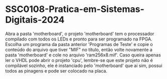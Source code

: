 # SSC0108-Pratica-em-Sistemas-Digitais-2024

Abra a pasta 'motherboard', o projeto 'motherboard' tem o processador compilado com todos os LEDs e pronto para ser programado na FPGA. Escolha um programa da pasta anterior 'Programas de Teste' e copie o conteúdo do arquivo que tiver "MIF" no título, então volte novamente a pasta 'motherboard' e cole no arquivo 'ram256x8.mif'.
Caso queira apenas ler o VHDL pode abrir o projeto 'cpu', lembre-se que este projeto não é compilável sozinho, ele é instanciado pelo 'motherboard' que ai sim, possui todos as pinagens e pode ser colocado na placa.
